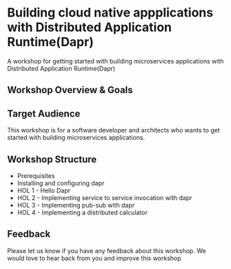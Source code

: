 # Building cloud native appplications with Distributed Application Runtime(Dapr)
A workshop for getting started with building microservices applications with Distributed Application Runtime(Dapr)


## Workshop Overview & Goals

## Target Audience
This workshop is for a software developer and architects who wants to get started with building microservices applications. 

## Workshop Structure

* Prerequisites
* Installing and configuring dapr
* HOL 1 - Hello Dapr
* HOL 2 - Implementing service to service invocation with dapr
* HOL 3 - Implementing pub-sub with dapr
* HOL 4 - Implementing a distributed calculator

## Feedback

Please let us know if you have any feedback about this workshop. We would love to hear back from you and improve this workshop
